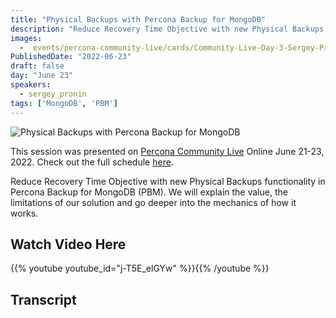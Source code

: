 ```yaml
---
title: "Physical Backups with Percona Backup for MongoDB"
description: "Reduce Recovery Time Objective with new Physical Backups functionality in Percona Backup for MongoDB"
images:
  -  events/percona-community-live/cards/Community-Live-Day-3-Sergey-Pronin-2.jpg
PublishedDate: "2022-06-23"
draft: false
day: "June 23"
speakers:
  - sergey_pronin
tags: ['MongoDB', 'PBM']
---
```


![Physical Backups with Percona Backup for MongoDB](events/percona-community-live/cards/Community-Live-Day-3-Sergey-Pronin-2.jpg)

This session was presented on [Percona Community Live](/events/percona-community-live-2022/) Online June 21-23, 2022. Check out the full schedule [here](/events/percona-community-live-2022/).

Reduce Recovery Time Objective with new Physical Backups functionality in Percona Backup for MongoDB (PBM). We will explain the value, the limitations of our solution and go deeper into the mechanics of how it works.

## Watch Video Here

{{% youtube youtube_id="j-T5E_elGYw" %}}{{% /youtube %}}

## Transcript
